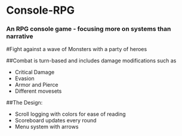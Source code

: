# Console-RPG
### An RPG console game - focusing more on systems than narrative 
#Fight against a wave of Monsters with a party of heroes

##Combat is turn-based and includes damage modifications such as
- Critical Damage
- Evasion
- Armor and Pierce
- Different movesets

##The Design:
- Scroll logging with colors for ease of reading
- Scoreboard updates every round
- Menu system with arrows
